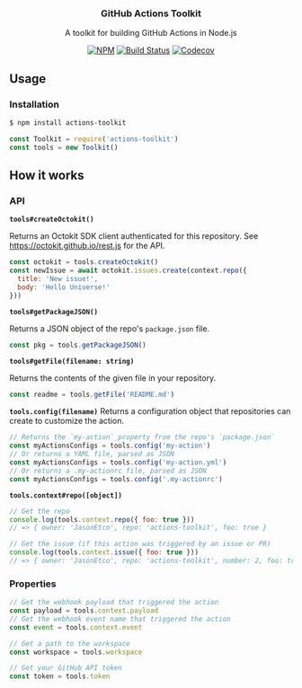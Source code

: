 <h3 align="center">GitHub Actions Toolkit</h3>
<p align="center">A toolkit for building GitHub Actions in Node.js<p>
<p align="center"><a href="https://npmjs.com/package/actions-toolkit"><img src="https://badgen.net/npm/v/actions-toolkit" alt="NPM"></a> <a href="https://travis-ci.org/JasonEtco/actions-toolkit"><img src="https://badgen.now.sh/travis/JasonEtco/actions-toolkit" alt="Build Status"></a> <a href="https://codecov.io/gh/JasonEtco/actions-toolkit/"><img src="https://badgen.now.sh/codecov/c/github/JasonEtco/actions-toolkit" alt="Codecov"></a></p>

## Usage

### Installation

```sh
$ npm install actions-toolkit
```

```js
const Toolkit = require('actions-toolkit')
const tools = new Toolkit()
```

## How it works

### API

**`tools#createOctokit()`**

Returns an Octokit SDK client authenticated for this repository. See https://octokit.github.io/rest.js for the API.

```js
const octokit = tools.createOctokit()
const newIssue = await octokit.issues.create(context.repo({
  title: 'New issue!',
  body: 'Hello Universe!'
}))
```

**`tools#getPackageJSON()`**

Returns a JSON object of the repo's `package.json` file.

```js
const pkg = tools.getPackageJSON()
```

**`tools#getFile(filename: string)`**

Returns the contents of the given file in your repository.

```js
const readme = tools.getFile('README.md')
```

**`tools.config(filename)`**
Returns a configuration object that repositories can create to customize the action.

```js
// Returns the `my-action` property from the repo's `package.json`
const myActionsConfigs = tools.config('my-action')
// Or returns a YAML file, parsed as JSON
const myActionsConfigs = tools.config('my-action.yml')
// Or returns a .my-actionrc file, parsed as JSON
const myActionsConfigs = tools.config('.my-actionrc')
```

**`tools.context#repo([object])`**

```js
// Get the repo
console.log(tools.context.repo({ foo: true }))
// => { owner: 'JasonEtco', repo: 'actions-toolkit', foo: true }

// Get the issue (if this action was triggered by an issue or PR)
console.log(tools.context.issue({ foo: true }))
// => { owner: 'JasonEtco', repo: 'actions-toolkit', number: 2, foo: true }
```

### Properties

```js
// Get the webhook payload that triggered the action
const payload = tools.context.payload
// Get the webhook event name that triggered the action
const event = tools.context.event

// Get a path to the workspace
const workspace = tools.workspace

// Get your GitHub API token
const token = tools.token
```